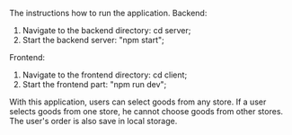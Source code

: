 The instructions how to run the application.
Backend: 
1. Navigate to the backend directory: cd server;
2. Start the backend server: "npm start";

Frontend:
1. Navigate to the frontend directory: cd client;
2. Start the frontend part: "npm run dev";

With this application, users can select goods from any store. If a user selects goods from one store, he cannot choose goods from other stores. The user's order is also save in local storage.

